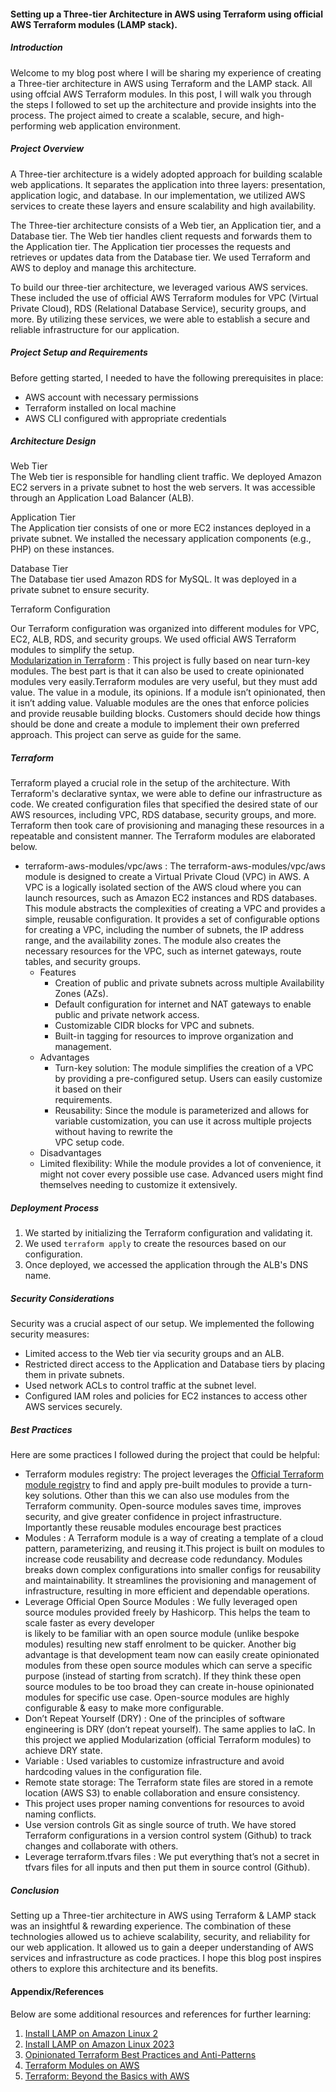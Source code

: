 #### Setting up a Three-tier Architecture in AWS using Terraform using official AWS Terraform modules (LAMP stack). 
##### Introduction

Welcome to my blog post where I will be sharing my experience of creating a Three-tier architecture in AWS using Terraform and the LAMP stack. All using offcial AWS Terraform modules.  In this post, I will walk you through the steps I followed to set up the architecture and provide insights into the process. The project aimed to create a scalable, secure, and high-performing web application environment. <br/>
##### Project Overview

A Three-tier architecture is a widely adopted approach for building scalable web applications. It separates the application into three layers: presentation, application logic, and database. In our implementation, we utilized AWS services to create these layers and ensure scalability and high availability. <br/>

The Three-tier architecture consists of a Web tier, an Application tier, and a Database tier. The Web tier handles client requests and forwards them to the Application tier. The Application tier processes the requests and retrieves or updates data from the Database tier. We used Terraform and AWS to deploy and manage this architecture. <br/>

To build our three-tier architecture, we leveraged various AWS services. These included the use of official AWS Terraform modules for VPC (Virtual Private Cloud), RDS (Relational Database Service), security groups, and more. By utilizing these services, we were able to establish a secure and reliable infrastructure for our application.

##### Project Setup and Requirements
Before getting started, I needed to have the following prerequisites in place: 

- AWS account with necessary permissions <br/>
- Terraform installed on local machine <br/>
- AWS CLI configured with appropriate credentials <br/>

##### Architecture Design

Web Tier <br/>
The Web tier is responsible for handling client traffic. We deployed Amazon EC2 servers in a private subnet to host the web servers. It was accessible through an Application Load Balancer (ALB). <br/>

Application Tier <br/>
The Application tier consists of one or more EC2 instances deployed in a private subnet. We installed the necessary application components (e.g., PHP) on these instances.<br/>

Database Tier <br/>
The Database tier used Amazon RDS for MySQL. It was deployed in a private subnet to ensure security. <br/>

Terraform Configuration <br/>

Our Terraform configuration was organized into different modules for VPC, EC2, ALB, RDS, and security groups. We used official AWS Terraform modules to simplify the setup. <br/>
[Modularization in Terraform](https://developer.hashicorp.com/terraform/tutorials/modules/module) : This project is fully based on near turn-key modules. The best part is that it can also be used to create opinionated modules very easily.Terraform modules are very useful, but they must add value. The value in a module, its opinions. If a module isn’t opinionated, then it isn’t adding value. Valuable modules are the ones that enforce policies and provide reusable building blocks. Customers should decide how things should be done and create a module to implement their own preferred approach. This project can serve as guide for the same.


##### Terraform
Terraform played a crucial role in the setup of the architecture. With Terraform's declarative syntax, we were able to define our infrastructure as code. We created configuration files that specified the desired state of our AWS resources, including VPC, RDS database, security groups, and more. Terraform then took care of provisioning and managing these resources in a repeatable and consistent manner. The Terraform modules are elaborated below.

 - terraform-aws-modules/vpc/aws : The terraform-aws-modules/vpc/aws module is designed to create a Virtual Private Cloud (VPC) in AWS. A VPC is a logically isolated section of the AWS cloud where you can launch resources, such as Amazon EC2 instances and RDS databases. This module abstracts the complexities of creating a VPC and provides a simple, reusable configuration. It provides a set of configurable options for creating a VPC, including the number of subnets, the IP address range, and the availability zones. The module also creates the necessary resources for the VPC, such as internet gateways, route tables, and security groups.
   - Features
     - Creation of public and private subnets across multiple Availability Zones (AZs).
     - Default configuration for internet and NAT gateways to enable public and private network access.
     - Customizable CIDR blocks for VPC and subnets.
     - Built-in tagging for resources to improve organization and management.
   - Advantages
     - Turn-key solution: The module simplifies the creation of a VPC by providing a pre-configured setup. Users can easily customize it based on their   
       requirements.
     - Reusability: Since the module is parameterized and allows for variable customization, you can use it across multiple projects without having to rewrite the  
       VPC setup code.
    - Disadvantages
     - Limited flexibility: While the module provides a lot of convenience, it might not cover every possible use case. Advanced users might find themselves 
       needing to customize it extensively.  


##### Deployment Process
1. We started by initializing the Terraform configuration and validating it.<br/>
2. We used `terraform apply` to create the resources based on our configuration. <br/>
3. Once deployed, we accessed the application through the ALB's DNS name. <br/>

##### Security Considerations

Security was a crucial aspect of our setup. We implemented the following security measures: <br/>

- Limited access to the Web tier via security groups and an ALB. <br/>
- Restricted direct access to the Application and Database tiers by placing them in private subnets. <br/>
- Used network ACLs to control traffic at the subnet level. <br/>
- Configured IAM roles and policies for EC2 instances to access other AWS services securely. <br/>

##### Best Practices
Here are some practices I followed during the project that could be helpful:

 - Terraform modules registry: The project leverages the [Official Terraform module registry](https://registry.terraform.io/) to find and apply pre-built modules to 
   provide a turn-key solutions. Other than this we can also use modules from the Terraform community. Open-source modules saves time, improves security, and give greater 
   confidence in project infrastructure. Importantly these reusable modules encourage best practices
 - Modules : A Terraform module is a way of creating a template of a cloud pattern, parameterizing, and reusing it.This project is built on modules to increase code 
   reusability and decrease code redundancy. Modules breaks down complex configurations into smaller configs for reusability and maintainability. It 
   streamlines the provisioning and management of infrastructure, resulting in more efficient and dependable operations.
 - Leverage Official Open Source Modules : We fully leveraged open source modules provided freely by Hashicorp. This helps the team to scale faster as every developer   
   is likely to be familiar with an open source module (unlike bespoke modules) resulting new staff enrolment to be quicker. Another big advantage is that development team 
   now can easily create opinionated modules from these open source modules which can serve a specific purpose (instead of starting from scratch). If they think these open 
   source modules to be too broad they can create in-house opinionated modules for specific use case. Open-source modules are highly configurable & easy to make more configurable.
 - Don’t Repeat Yourself (DRY) : One of the principles of software engineering is DRY (don’t repeat yourself). The same applies to IaC. In this project we applied 
   Modularization (official Terraform modules) to achieve DRY state.  
 - Variable : Used variables to customize infrastructure and avoid hardcoding values in the configuration file.
 - Remote state storage: The Terraform state files are stored in a remote location (AWS S3) to enable collaboration and ensure consistency.
 - This project uses proper naming conventions for resources to avoid naming conflicts.
 - Use version controls Git as single source of truth. We have stored Terraform configurations in a version control system (Github) to track changes and collaborate with 
   others.
 - Leverage terraform.tfvars files : We put everything that’s not a secret in tfvars files for all inputs and then put them in source control (Github). 

##### Conclusion

Setting up a Three-tier architecture in AWS using Terraform & LAMP stack was an insightful & rewarding experience.  The combination of these technologies allowed us to achieve scalability, security, and reliability for our web application. It allowed us to gain a deeper understanding of AWS services and infrastructure as code practices. I hope this blog post inspires others to explore this architecture and its benefits.

#### Appendix/References

Below are some additional resources and references for further learning: <br/>

1. [Install LAMP on Amazon Linux 2](https://docs.aws.amazon.com/AWSEC2/latest/UserGuide/ec2-lamp-amazon-linux-2.html)<br/>
2. [Install LAMP on Amazon Linux 2023](https://docs.aws.amazon.com/AWSEC2/latest/UserGuide/ec2-lamp-amazon-linux-2023.html) <br/>
3. [Opinionated Terraform Best Practices and Anti-Patterns](https://www.hashicorp.com/resources/opinionated-terraform-best-practices-and-anti-patterns)<br/>
4. [Terraform Modules on AWS](https://www.hashicorp.com/blog/terraform-modules-on-aws)<br/>
5. [Terraform: Beyond the Basics with AWS](https://aws.amazon.com/blogs/apn/terraform-beyond-the-basics-with-aws/)<br/>

